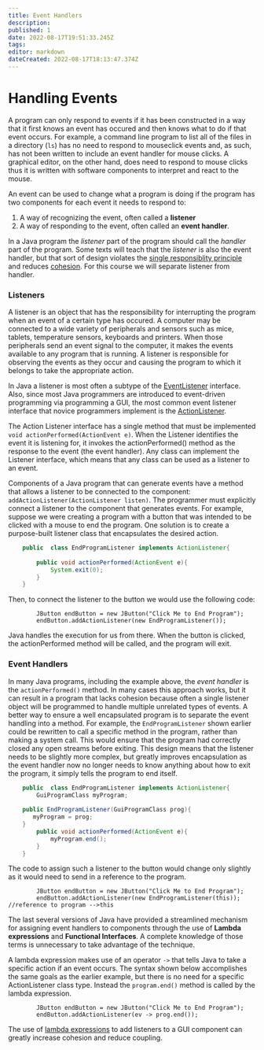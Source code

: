 ```yaml
---
title: Event Handlers
description: 
published: 1
date: 2022-08-17T19:51:33.245Z
tags: 
editor: markdown
dateCreated: 2022-08-17T18:13:47.374Z
---
```




# Handling Events
A program can only respond to events if it has been constructed in a way that it first knows an event has occured and then knows what to do if that event occurs. For example, a command line program to list all of the files in a directory (`ls`) has no need to respond to mouseclick events and, as such, has not been written to include an event handler for mouse clicks. A graphical editor, on the other hand, does need to respond to mouse clicks thus it is written with software components to interpret and react to the mouse.

An event can be used to change what a program is doing if the program has two components for each event it needs to respond to:
1. A way of recognizing the event, often called a **listener**
1. A way of responding to the event, often called an **event handler**.

In a Java program the *listener* part of the program should call the *handler* part of the program.   Some texts will teach that the *listener* is also the event handler, but that sort of design violates the [single responsiblity principle](/ooDesign/singleResponsibility) and reduces [cohesion](/ooDesign/cohesionCoupling).  For this course we will separate listener from handler.

### Listeners

A listener is an object that has the responsibility for interrupting the program when an event of a certain type has occured. A computer may be connected to a wide variety of peripherals and sensors such as mice, tablets, temperature sensors, keyboards and printers. When those peripherals send an event signal to the computer, it makes the events available to any program that is running. A listener is responsible for observing the events as they occur and causing the program to which it belongs to take the appropriate action.

In Java a listener is most often a subtype of the [EventListener](http://localhost:8000/docs/api/java.base/java/util/EventListener.html) interface. Also, since most Java programmers are introduced to event-driven programming via programming a GUI,  the most common event listener interface that novice programmers implement is the [ActionListener](http://localhost:8000/docs/api/java.desktop/java/awt/event/ActionListener.html).

The Action Listener interface has a single method that must be implemented `void actionPerformed​(ActionEvent e)`. When the Listener identifies the event it is listening for, it invokes the actionPerformed() method as the response to the event (the event handler).
Any class can implement the Listener interface, which means that any class can be used as a listener to an event.   

Components of a Java program that can generate events have a method that allows a listener to be connected to the component: `addActionListener(ActionListener listen)`.      The programmer must explicitly connect a listener to the component that generates events.  For example, suppose we were creating a program with a button that was intended to be clicked with a mouse to end the program.   One solution is to create a purpose-built listener class that encapsulates the desired action.

```java
	public  class EndProgramListener implements ActionListener{
		
		public void actionPerformed(ActionEvent e){
			System.exit(0);
		}
	}
```
Then, to connect the listener to the button we would use the following code:
```
		JButton endButton = new JButton("Click Me to End Program");
		endButton.addActionListener(new EndProgramListener());
```
Java handles the execution for us from there.  When the button is clicked, the actionPerformed method will be called, and the program will exit.

### Event Handlers

In many Java programs, including the example above, the *event handler*  is the `actionPerformed()` method. In many cases this approach works, but it can result in a program that lacks cohesion because often a single listener object will be programmed to handle multiple unrelated types of events.     A better way to ensure a well encapsulated program is to separate the event handling into a method.    For example,  the `EndProgramListener` shown earlier could be rewritten to call a specific method in the program, rather than making a system call.  This would ensure that the program had correctly closed any open streams before exiting.   This design means that the listener needs to be slightly more complex, but greatly improves encapsulation as the event handler now no longer needs to know anything about how to exit the program, it simply tells the program to end itself. 

```java
	public  class EndProgramListener implements ActionListener{
		GuiProgramClass myProgram;
    
    public EndProgramListener(GuiProgramClass prog){
       myProgram = prog;
    }
		public void actionPerformed(ActionEvent e){
			myProgram.end();
		}
	}
```
The code to assign such a listener to the button would change only slightly as it would need to send in a reference to the program.
```
		JButton endButton = new JButton("Click Me to End Program");
		endButton.addActionListener(new EndProgramListener(this)); //reference to program -->this
```

The last several versions of Java have provided a streamlined mechanism for assigning event handlers to components through the use of **Lambda expressions** and **Functional Interfaces**.   A complete knowledge of those terms is unnecessary to take advantage of the technique.

A lambda expression makes use of an operator `->` that tells Java to take a specific action if an event occurs. 
The syntax shown below accomplishes the same goals as the earlier example, but there is no need for a specific ActionListener class type.  Instead the `program.end()` method is called by the lambda expression.

```
		JButton endButton = new JButton("Click Me to End Program");
		endButton.addActionListener(ev -> prog.end());
```
The use of [lambda expressions](/functionalProgramming/lambdaListeners) to add listeners to a GUI component can greatly increase cohesion and reduce coupling.   

